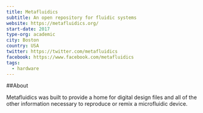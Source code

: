 ```yaml
---
title: Metafluidics
subtitle: An open repository for fluidic systems
website: https://metafluidics.org/
start-date: 2017
type-org: academic
city: Boston
country: USA
twitter: https://twitter.com/metafluidics
facebook: https://www.facebook.com/metafluidics
tags: 
  - hardware
---
```


##About
<p>Metafluidics was built to provide a home for digital design files and all of the other information necessary to reproduce or remix a microfluidic device.</p>

